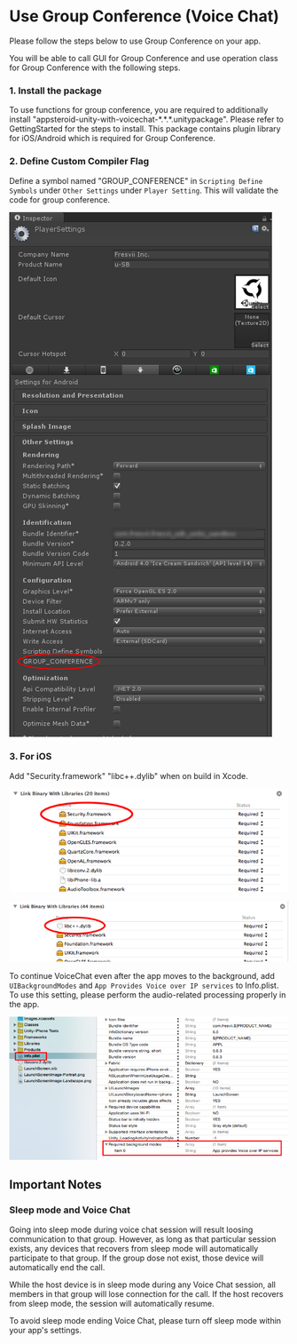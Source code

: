 # Use Group Conference (Voice Chat) #

Please follow the steps below to use Group Conference on your app.

You will be able to call GUI for Group Conference and use operation class for Group Conference with the following steps.

### 1. Install the package
To use functions for group conference, you are required to additionally install "appsteroid-unity-with-voicechat-\*.\*.\*.unitypackage". Please refer to GettingStarted for the steps to install. This package contains plugin library for iOS/Android which is required for Group Conference.

### 2. Define Custom Compiler Flag
Define a symbol named "GROUP_CONFERENCE" in `Scripting Define Symbols` under `Other Settings` under `Player Setting`. This will validate the code for group conference.

![Define Group Conference Symbol](./Images/GroupConferenceDefineSymbol.png)

### 3. For iOS

Add "Security.framework" "libc++.dylib" when on build in Xcode.

![Security.framework](./Images/xcode_security_framework.png)

![Security.framework](./Images/libcpp.png)

To continue VoiceChat even after the app moves to the background, add `UIBackgroundModes` and `App Provides Voice over IP services` to Info.plist. To use this setting, please perform the audio-related processing properly in the app.

![Define Group Conference Symbol](./Images/voip_background.png) 

## Important Notes
### Sleep mode and Voice Chat

Going into sleep mode during voice chat session will result loosing communication to that group. However, as long as that particular session exists, any devices that recovers from sleep mode will automatically participate to that group. If the group dose not exist, those device will automatically end the call.

While the host device is in sleep mode during any Voice Chat session, all members in that group will lose connection for the call. If the host recovers from sleep mode, the session will automatically resume.

To avoid sleep mode ending Voice Chat, please turn off sleep mode within your app's settings.
